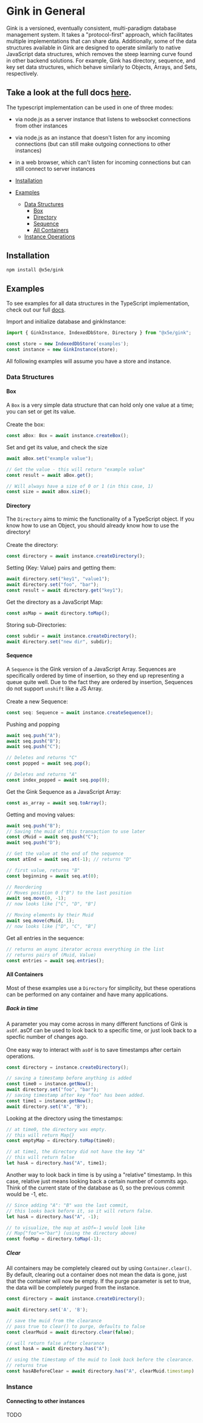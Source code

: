 # Gink in General

Gink is a versioned, eventually consistent, multi-paradigm database management system.
It takes a "protocol-first" approach, which facilitates multiple implementations
that can share data. Additionally, some of the data structures available in Gink are designed to operate similarly to native JavaScript data structures, which removes the steep learning curve found in other backend solutions. For example, Gink has directory, sequence, and key set data structures, which behave similarly to Objects, Arrays, and Sets, respectively.

## Take a look at the full docs [here](www.x5e.com/gink).

The typescript implementation can be used in one of three modes:
* via node.js as a server instance that listens to websocket connections from other instances
* via node.js as an instance that doesn't listen for any incoming connections (but can still make outgoing connections to other instances)
* in a web browser, which can't listen for incoming connections but can still connect to server instances

* [Installation](#installation)
* [Examples](#examples)
    * [Data Structures](#data-structures)
        * [Box](#box)
        * [Directory](#directory)
        * [Sequence](#sequence)
        * [All Containers](#all-containers)
    * [Instance Operations](#instance)

## Installation
```sh
npm install @x5e/gink
```

## Examples
To see examples for all data structures in the TypeScript implementation, check out our full [docs](https://www.x5e.com/gink/).

Import and initialize database and ginkInstance:
```ts
import { GinkInstance, IndexedDbStore, Directory } from "@x5e/gink";

const store = new IndexedDbStore('examples');
const instance = new GinkInstance(store);
```
All following examples will assume you have a store and instance.

### Data Structures
#### Box
A `Box` is a very simple data structure that can hold only one value at a time; you can set or get its value.\
\
Create the box:
```ts
const aBox: Box = await instance.createBox();
```

Set and get its value, and check the size
```ts
await aBox.set("example value");

// Get the value - this will return "example value"
const result = await aBox.get();

// Will always have a size of 0 or 1 (in this case, 1)
const size = await aBox.size();
```

#### Directory
The `Directory` aims to mimic the functionality of a TypeScript object. If you know how to use an Object, you should already know how to use the directory!\
\
Create the directory:
```ts
const directory = await instance.createDirectory();
```

Setting {Key: Value} pairs and getting them:
```ts
await directory.set("key1", "value1");
await directory.set("foo", "bar");
const result = await directory.get("key1");
```

Get the directory as a JavaScript Map:
```ts
const asMap = await directory.toMap();
```

Storing sub-Directories:
```ts
const subdir = await instance.createDirectory();
await directory.set("new dir", subdir);
```

#### Sequence
A `Sequence` is the Gink version of a JavaScript Array. Sequences are specifically ordered by time of insertion, so they end up representing a queue quite well. Due to the fact they are ordered by insertion, Sequences do not support `unshift` like a JS Array.\
\
Create a new Sequence:
```ts
const seq: Sequence = await instance.createSequence();
```

Pushing and popping
```ts
await seq.push("A");
await seq.push("B");
await seq.push("C");

// Deletes and returns "C"
const popped = await seq.pop();

// Deletes and returns "A"
const index_popped = await seq.pop(0);
```

Get the Gink Sequence as a JavaScript Array:
```ts
const as_array = await seq.toArray();
```

Getting and moving values:
```ts
await seq.push("B");
// Saving the muid of this transaction to use later
const cMuid = await seq.push("C");
await seq.push("D");

// Get the value at the end of the sequence
const atEnd = await seq.at(-1); // returns "D"

// first value, returns "B"
const beginning = await seq.at(0);

// Reordering
// Moves position 0 ("B") to the last position
await seq.move(0, -1);
// now looks like ["C", "D", "B"]

// Moving elements by their Muid
await seq.move(cMuid, 1);
// now looks like ["D", "C", "B"]
```
Get all entries in the sequence:
```ts
// returns an async iterator across everything in the list
// returns pairs of (Muid, Value)
const entries = await seq.entries();
```

#### All Containers
Most of these examples use a `Directory` for simplicity, but these operations can be performed on any container and have many applications.

##### Back in time
A parameter you may come across in many different functions of Gink is `asOf`. asOf can be used to look back to a specific time, or just look back to a specfic number of changes ago.\
\
One easy way to interact with `asOf` is to save timestamps after certain operations.
```ts
const directory = instance.createDirectory();

// saving a timestamp before anything is added
const time0 = instance.getNow();
await directory.set("foo", "bar");
// saving timestamp after key "foo" has been added.
const time1 = instance.getNow();
await directory.set("A", "B");
```

Looking at the directory using the timestamps:
```ts
// at time0, the directory was empty.
// this will return Map{}
const emptyMap = directory.toMap(time0);

// at time1, the directory did not have the key "A"
// this will return false
let hasA = directory.has("A", time1);
```

Another way to look back in time is by using a "relative" timestamp. In this case, relative just means looking back a certain number of commits ago. Think of the current state of the database as 0, so the previous commit would be -1, etc.
```ts
// Since adding "A": "B" was the last commit,
// this looks back before it, so it will return false.
let hasA = directory.has("A", -1);

// to visualize, the map at asOf=-1 would look like
// Map{"foo"=>"bar"} (using the directory above)
const fooMap = directory.toMap(-1);
```

##### Clear
All containers may be completely cleared out by using `Container.clear()`. By default, clearing out a container does not mean the data is gone, just that the container will now be empty. If the purge parameter is set to true, the data will be completely purged from the instance.
```ts
const directory = await instance.createDirectory();

await directory.set('A', 'B');

// save the muid from the clearance
// pass true to clear() to purge, defaults to false
const clearMuid = await directory.clear(false);

// will return false after clearance
const hasA = await directory.has("A");

// using the timestamp of the muid to look back before the clearance.
// returns true
const hasABeforeClear = await directory.has("A", clearMuid.timestamp)
```

### Instance
#### Connecting to other instances
TODO
